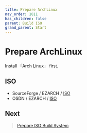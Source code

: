 ```yaml
---
title: Prepare ArchLinux
nav_order: 1011
has_children: false
parent: Build ISO
grand_parent: Start
---
```



# Prepare ArchLinux

Install 「Arch Linux」 first.


## ISO

* SourceForge / EZARCH / [ISO](https://sourceforge.net/projects/ezarch/files/ISO/)
* OSDN / EZARCH / [ISO](https://osdn.net/projects/ezarch/releases/)


## Next

> [Prepare ISO Build System](https://samwhelp.github.io/ezarcher-adjustment/read/start/build-iso/prepare-iso-build-system.html)
